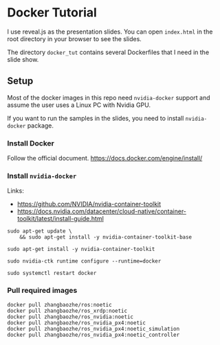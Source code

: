 # Docker Tutorial

I use reveal.js as the presentation slides. You can open `index.html` in the root directory in your browser to see the slides. 

The directory `docker_tut` contains several Dockerfiles that I need in the slide show.

## Setup

Most of the docker images in this repo need `nvidia-docker` support and assume the user uses a Linux PC with Nvidia GPU. 

If you want to run the samples in the slides, you need to install `nvidia-docker` package. 

### Install Docker

Follow the official document. 
https://docs.docker.com/engine/install/

### Install `nvidia-docker`

Links: 
  - https://github.com/NVIDIA/nvidia-container-toolkit
  - https://docs.nvidia.com/datacenter/cloud-native/container-toolkit/latest/install-guide.html

```text
sudo apt-get update \
    && sudo apt-get install -y nvidia-container-toolkit-base

sudo apt-get install -y nvidia-container-toolkit 

sudo nvidia-ctk runtime configure --runtime=docker

sudo systemctl restart docker
```

### Pull required images

```text
docker pull zhangbaozhe/ros:noetic
docker pull zhangbaozhe/ros_xrdp:noetic
docker pull zhangbaozhe/ros_nvidia:noetic
docker pull zhangbaozhe/ros_nvidia_px4:noetic
docker pull zhangbaozhe/ros_nvidia_px4:noetic_simulation
docker pull zhangbaozhe/ros_nvidia_px4:noetic_controller
```